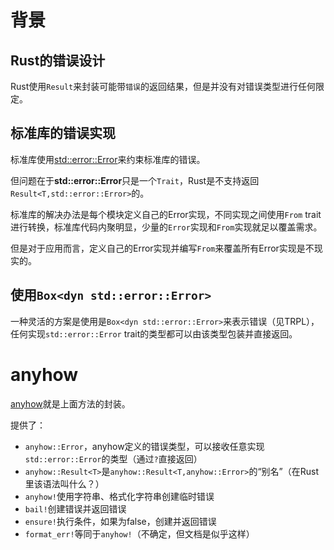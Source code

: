 # 背景
## Rust的错误设计
Rust使用`Result`来封装可能带`错误`的返回结果，但是并没有对错误类型进行任何限定。

## 标准库的错误实现
标准库使用[std::error::Error](https://doc.rust-lang.org/std/error/trait.Error.html)来约束标准库的错误。

但问题在于**std::error::Error**只是一个`Trait`，Rust是不支持返回`Result<T,std::error::Error>`的。

标准库的解决办法是每个模块定义自己的Error实现，不同实现之间使用`From` trait进行转换，标准库代码内聚明显，少量的`Error`实现和`From`实现就足以覆盖需求。

但是对于应用而言，定义自己的Error实现并编写`From`来覆盖所有Error实现是不现实的。

## 使用`Box<dyn std::error::Error>`
一种灵活的方案是使用是`Box<dyn std::error::Error>`来表示错误（见TRPL），任何实现`std::error::Error` trait的类型都可以由该类型包装并直接返回。

# anyhow
[anyhow](https://docs.rs/anyhow/1.0.69/anyhow/index.html)就是上面方法的封装。

提供了：

- `anyhow::Error`，anyhow定义的错误类型，可以接收任意实现`std::error::Error`的类型（通过`?`直接返回）
- `anyhow::Result<T>`是`anyhow::Result<T,anyhow::Error>`的“别名”（在Rust里该语法叫什么？）
- `anyhow!`使用字符串、格式化字符串创建临时错误
- `bail!`创建错误并返回错误
- `ensure!`执行条件，如果为false，创建并返回错误
- `format_err!`等同于`anyhow!`（不确定，但文档是似乎这样）

